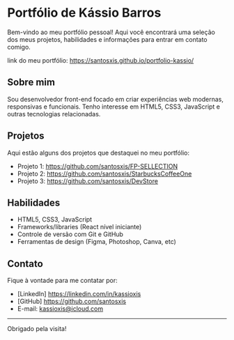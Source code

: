 # Portfólio de Kássio Barros

Bem-vindo ao meu portfólio pessoal! Aqui você encontrará uma seleção dos meus projetos, habilidades e informações para entrar em contato comigo.

link do meu portfólio: https://santosxis.github.io/portfolio-kassio/

## Sobre mim

Sou desenvolvedor front-end focado em criar experiências web modernas, responsivas e funcionais. Tenho interesse em HTML5, CSS3, JavaScript e outras tecnologias relacionadas.

## Projetos

Aqui estão alguns dos projetos que destaquei no meu portfólio:

- Projeto 1: https://github.com/santosxis/FP-SELLECTION
- Projeto 2: https://github.com/santosxis/StarbucksCoffeeOne
- Projeto 3: https://github.com/santosxis/DevStore

## Habilidades

- HTML5, CSS3, JavaScript
- Frameworks/libraries (React nível iniciante)
- Controle de versão com Git e GitHub
- Ferramentas de design (Figma, Photoshop, Canva, etc)

## Contato

Fique à vontade para me contatar por:

- [LinkedIn]  https://linkedin.com/in/kassioxis 
- [GitHub]  https://github.com/santosxis
- E-mail: kassioxis@icloud.com

---

Obrigado pela visita!
